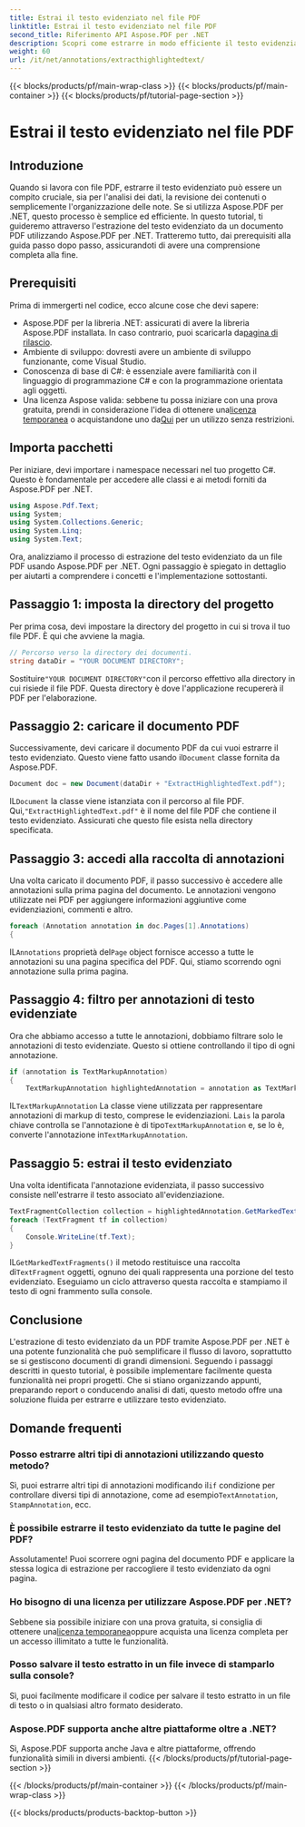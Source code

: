 ```yaml
---
title: Estrai il testo evidenziato nel file PDF
linktitle: Estrai il testo evidenziato nel file PDF
second_title: Riferimento API Aspose.PDF per .NET
description: Scopri come estrarre in modo efficiente il testo evidenziato da un file PDF usando Aspose.PDF per .NET con questo tutorial. Perfetto per l'analisi dei dati e la revisione dei contenuti.
weight: 60
url: /it/net/annotations/extracthighlightedtext/
---
```


{{< blocks/products/pf/main-wrap-class >}}
{{< blocks/products/pf/main-container >}}
{{< blocks/products/pf/tutorial-page-section >}}

# Estrai il testo evidenziato nel file PDF

## Introduzione

Quando si lavora con file PDF, estrarre il testo evidenziato può essere un compito cruciale, sia per l'analisi dei dati, la revisione dei contenuti o semplicemente l'organizzazione delle note. Se si utilizza Aspose.PDF per .NET, questo processo è semplice ed efficiente. In questo tutorial, ti guideremo attraverso l'estrazione del testo evidenziato da un documento PDF utilizzando Aspose.PDF per .NET. Tratteremo tutto, dai prerequisiti alla guida passo dopo passo, assicurandoti di avere una comprensione completa alla fine.

## Prerequisiti

Prima di immergerti nel codice, ecco alcune cose che devi sapere:

-  Aspose.PDF per la libreria .NET: assicurati di avere la libreria Aspose.PDF installata. In caso contrario, puoi scaricarla da[pagina di rilascio](https://releases.aspose.com/pdf/net/).
- Ambiente di sviluppo: dovresti avere un ambiente di sviluppo funzionante, come Visual Studio.
- Conoscenza di base di C#: è essenziale avere familiarità con il linguaggio di programmazione C# e con la programmazione orientata agli oggetti.
-  Una licenza Aspose valida: sebbene tu possa iniziare con una prova gratuita, prendi in considerazione l'idea di ottenere una[licenza temporanea](https://purchase.aspose.com/temporary-license/) o acquistandone uno da[Qui](https://purchase.aspose.com/buy) per un utilizzo senza restrizioni.

## Importa pacchetti

Per iniziare, devi importare i namespace necessari nel tuo progetto C#. Questo è fondamentale per accedere alle classi e ai metodi forniti da Aspose.PDF per .NET.

```csharp
using Aspose.Pdf.Text;
using System;
using System.Collections.Generic;
using System.Linq;
using System.Text;
```

Ora, analizziamo il processo di estrazione del testo evidenziato da un file PDF usando Aspose.PDF per .NET. Ogni passaggio è spiegato in dettaglio per aiutarti a comprendere i concetti e l'implementazione sottostanti.

## Passaggio 1: imposta la directory del progetto

Per prima cosa, devi impostare la directory del progetto in cui si trova il tuo file PDF. È qui che avviene la magia.

```csharp
// Percorso verso la directory dei documenti.
string dataDir = "YOUR DOCUMENT DIRECTORY";
```

 Sostituire`"YOUR DOCUMENT DIRECTORY"`con il percorso effettivo alla directory in cui risiede il file PDF. Questa directory è dove l'applicazione recupererà il PDF per l'elaborazione.

## Passaggio 2: caricare il documento PDF

 Successivamente, devi caricare il documento PDF da cui vuoi estrarre il testo evidenziato. Questo viene fatto usando il`Document` classe fornita da Aspose.PDF.

```csharp
Document doc = new Document(dataDir + "ExtractHighlightedText.pdf");
```

 IL`Document` la classe viene istanziata con il percorso al file PDF. Qui,`"ExtractHighlightedText.pdf"` è il nome del file PDF che contiene il testo evidenziato. Assicurati che questo file esista nella directory specificata.

## Passaggio 3: accedi alla raccolta di annotazioni

Una volta caricato il documento PDF, il passo successivo è accedere alle annotazioni sulla prima pagina del documento. Le annotazioni vengono utilizzate nei PDF per aggiungere informazioni aggiuntive come evidenziazioni, commenti e altro.

```csharp
foreach (Annotation annotation in doc.Pages[1].Annotations)
{
```

 IL`Annotations` proprietà del`Page` object fornisce accesso a tutte le annotazioni su una pagina specifica del PDF. Qui, stiamo scorrendo ogni annotazione sulla prima pagina.

## Passaggio 4: filtro per annotazioni di testo evidenziate

Ora che abbiamo accesso a tutte le annotazioni, dobbiamo filtrare solo le annotazioni di testo evidenziate. Questo si ottiene controllando il tipo di ogni annotazione.

```csharp
if (annotation is TextMarkupAnnotation)
{
    TextMarkupAnnotation highlightedAnnotation = annotation as TextMarkupAnnotation;
```

 IL`TextMarkupAnnotation` La classe viene utilizzata per rappresentare annotazioni di markup di testo, comprese le evidenziazioni. La`is` la parola chiave controlla se l'annotazione è di tipo`TextMarkupAnnotation` e, se lo è, converte l'annotazione in`TextMarkupAnnotation`.

## Passaggio 5: estrai il testo evidenziato

Una volta identificata l'annotazione evidenziata, il passo successivo consiste nell'estrarre il testo associato all'evidenziazione.

```csharp
TextFragmentCollection collection = highlightedAnnotation.GetMarkedTextFragments();
foreach (TextFragment tf in collection)
{
    Console.WriteLine(tf.Text);
}
```

 IL`GetMarkedTextFragments()` il metodo restituisce una raccolta di`TextFragment` oggetti, ognuno dei quali rappresenta una porzione del testo evidenziato. Eseguiamo un ciclo attraverso questa raccolta e stampiamo il testo di ogni frammento sulla console.

## Conclusione

L'estrazione di testo evidenziato da un PDF tramite Aspose.PDF per .NET è una potente funzionalità che può semplificare il flusso di lavoro, soprattutto se si gestiscono documenti di grandi dimensioni. Seguendo i passaggi descritti in questo tutorial, è possibile implementare facilmente questa funzionalità nei propri progetti. Che si stiano organizzando appunti, preparando report o conducendo analisi di dati, questo metodo offre una soluzione fluida per estrarre e utilizzare testo evidenziato.

## Domande frequenti

### Posso estrarre altri tipi di annotazioni utilizzando questo metodo?  
 Sì, puoi estrarre altri tipi di annotazioni modificando il`if` condizione per controllare diversi tipi di annotazione, come ad esempio`TextAnnotation`, `StampAnnotation`, ecc.

### È possibile estrarre il testo evidenziato da tutte le pagine del PDF?  
Assolutamente! Puoi scorrere ogni pagina del documento PDF e applicare la stessa logica di estrazione per raccogliere il testo evidenziato da ogni pagina.

### Ho bisogno di una licenza per utilizzare Aspose.PDF per .NET?  
 Sebbene sia possibile iniziare con una prova gratuita, si consiglia di ottenere una[licenza temporanea](https://purchase.aspose.com/temporary-license/)oppure acquista una licenza completa per un accesso illimitato a tutte le funzionalità.

### Posso salvare il testo estratto in un file invece di stamparlo sulla console?  
Sì, puoi facilmente modificare il codice per salvare il testo estratto in un file di testo o in qualsiasi altro formato desiderato.

### Aspose.PDF supporta anche altre piattaforme oltre a .NET?  
Sì, Aspose.PDF supporta anche Java e altre piattaforme, offrendo funzionalità simili in diversi ambienti.
{{< /blocks/products/pf/tutorial-page-section >}}

{{< /blocks/products/pf/main-container >}}
{{< /blocks/products/pf/main-wrap-class >}}

{{< blocks/products/products-backtop-button >}}
